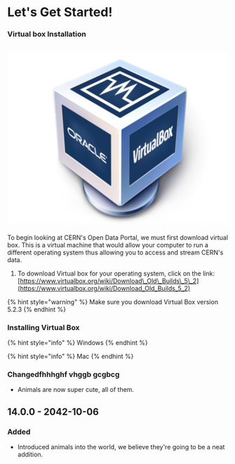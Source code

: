 # Let's Get Started!

###                                       Virtual box Installation  

##                        ![](.gitbook/assets/virtualboxhero.jpg) 

To begin looking at CERN's Open Data Portal, we must first download virtual box. This is a virtual machine that would allow your computer to run a different operating system thus allowing you to access and stream CERN's data. 

1. To download Virtual box for your operating system, click on the link:   [https://www.virtualbox.org/wiki/Download\_Old\_Builds\_5\_2](https://www.virtualbox.org/wiki/Download_Old_Builds_5_2)

{% hint style="warning" %}
Make sure you download Virtual Box version 5.2.3 
{% endhint %}

### Installing Virtual Box

{% hint style="info" %}
Windows
{% endhint %}

{% hint style="info" %}
Mac
{% endhint %}

### Changedfhhhghf vhggb gcgbcg

* Animals are now super cute, all of them.

## 14.0.0 - 2042-10-06

### Added

* Introduced animals into the world, we believe they're going to be a neat addition.



